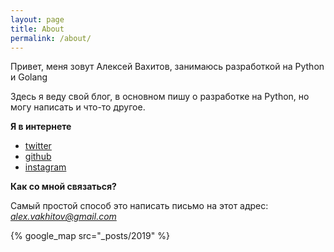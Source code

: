 ```yaml
---
layout: page
title: About
permalink: /about/
---
```


Привет, меня зовут Алексей Вахитов, занимаюсь разработкой на Python и Golang

Здесь я веду свой блог, в основном пишу о разработке на Python, но могу написать и что-то другое.

**Я в интернете**

* [twitter](https://twitter.com/vahaah)
* [github](https://github.com/vahaah)
* [instagram](https://www.instagram.com/vahaah/)

**Как со мной связаться?**

Самый простой способ это написать письмо на этот адрес: *alex.vakhitov@gmail.com*


{% google_map src="_posts/2019" %}
